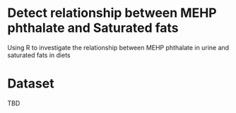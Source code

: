 # Detect relationship between MEHP phthalate and Saturated fats
 
Using R to investigate the relationship between MEHP phthalate in urine and saturated fats in diets


# Dataset 

TBD

